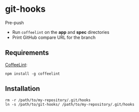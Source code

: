 # git-hooks

Pre-push
  - Run `coffeelint` on the **app** and **spec** directories
  - Print GitHub compare URL for the branch

## Requirements

[CoffeeLint](http://www.coffeelint.org):
```
npm install -g coffeelint
```

## Installation

```
rm -r /path/to/my-repository/.git/hooks
ln -s /path/to/git-hooks/ /path/to/my-repository/.git/hooks
```
